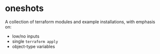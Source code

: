 # oneshots

A collection of terraform modules and example installations, with emphasis on:

- low/no inputs
- single `terraform apply`
- object-type variables
